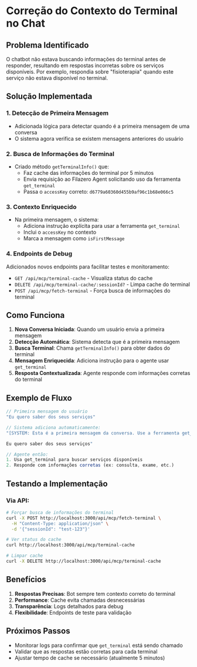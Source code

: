 # Correção do Contexto do Terminal no Chat

## Problema Identificado
O chatbot não estava buscando informações do terminal antes de responder, resultando em respostas incorretas sobre os serviços disponíveis. Por exemplo, respondia sobre "fisioterapia" quando este serviço não estava disponível no terminal.

## Solução Implementada

### 1. Detecção de Primeira Mensagem
- Adicionada lógica para detectar quando é a primeira mensagem de uma conversa
- O sistema agora verifica se existem mensagens anteriores do usuário

### 2. Busca de Informações do Terminal
- Criado método `getTerminalInfo()` que:
  - Faz cache das informações do terminal por 5 minutos
  - Envia requisição ao Filazero Agent solicitando uso da ferramenta `get_terminal`
  - Passa o `accessKey` correto: `d6779a60360d455b9af96c1b68e066c5`

### 3. Contexto Enriquecido
- Na primeira mensagem, o sistema:
  - Adiciona instrução explícita para usar a ferramenta `get_terminal`
  - Inclui o `accessKey` no contexto
  - Marca a mensagem como `isFirstMessage`

### 4. Endpoints de Debug
Adicionados novos endpoints para facilitar testes e monitoramento:

- `GET /api/mcp/terminal-cache` - Visualiza status do cache
- `DELETE /api/mcp/terminal-cache/:sessionId?` - Limpa cache do terminal
- `POST /api/mcp/fetch-terminal` - Força busca de informações do terminal

## Como Funciona

1. **Nova Conversa Iniciada**: Quando um usuário envia a primeira mensagem
2. **Detecção Automática**: Sistema detecta que é a primeira mensagem
3. **Busca Terminal**: Chama `getTerminalInfo()` para obter dados do terminal
4. **Mensagem Enriquecida**: Adiciona instrução para o agente usar `get_terminal`
5. **Resposta Contextualizada**: Agente responde com informações corretas do terminal

## Exemplo de Fluxo

```javascript
// Primeira mensagem do usuário
"Eu quero saber dos seus serviços"

// Sistema adiciona automaticamente:
"[SYSTEM: Esta é a primeira mensagem da conversa. Use a ferramenta get_terminal com accessKey d6779a60360d455b9af96c1b68e066c5 para obter informações do terminal antes de responder]

Eu quero saber dos seus serviços"

// Agente então:
1. Usa get_terminal para buscar serviços disponíveis
2. Responde com informações corretas (ex: consulta, exame, etc.)
```

## Testando a Implementação

### Via API:
```bash
# Forçar busca de informações do terminal
curl -X POST http://localhost:3000/api/mcp/fetch-terminal \
  -H "Content-Type: application/json" \
  -d '{"sessionId": "test-123"}'

# Ver status do cache
curl http://localhost:3000/api/mcp/terminal-cache

# Limpar cache
curl -X DELETE http://localhost:3000/api/mcp/terminal-cache
```

## Benefícios

1. **Respostas Precisas**: Bot sempre tem contexto correto do terminal
2. **Performance**: Cache evita chamadas desnecessárias
3. **Transparência**: Logs detalhados para debug
4. **Flexibilidade**: Endpoints de teste para validação

## Próximos Passos

- Monitorar logs para confirmar que `get_terminal` está sendo chamado
- Validar que as respostas estão corretas para cada terminal
- Ajustar tempo de cache se necessário (atualmente 5 minutos)